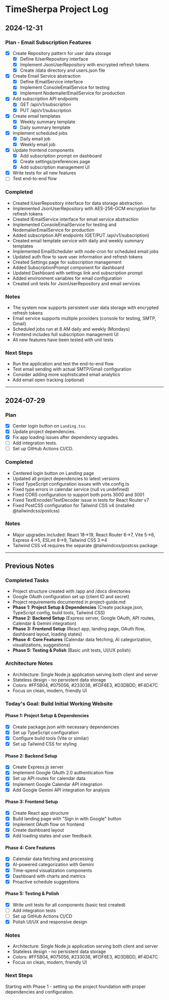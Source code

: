 # TimeSherpa Project Log

## 2024-12-31

### Plan - Email Subscription Features
- [x] Create Repository pattern for user data storage
  - [x] Define IUserRepository interface
  - [x] Implement JsonUserRepository with encrypted refresh tokens
  - [x] Create /data directory and users.json file
- [x] Create Email Service abstraction
  - [x] Define IEmailService interface
  - [x] Implement ConsoleEmailService for testing
  - [x] Implement NodemailerEmailService for production
- [x] Add subscription API endpoints
  - [x] GET /api/v1/subscription
  - [x] PUT /api/v1/subscription
- [x] Create email templates
  - [x] Weekly summary template
  - [x] Daily summary template
- [x] Implement scheduled jobs
  - [x] Daily email job
  - [x] Weekly email job
- [x] Update frontend components
  - [x] Add subscription prompt on dashboard
  - [x] Create settings/preferences page
  - [x] Add subscription management UI
- [x] Write tests for all new features
- [ ] Test end-to-end flow

### Completed
- Created IUserRepository interface for data storage abstraction
- Implemented JsonUserRepository with AES-256-GCM encryption for refresh tokens
- Created IEmailService interface for email service abstraction
- Implemented ConsoleEmailService for testing and NodemailerEmailService for production
- Added subscription API endpoints (GET/PUT /api/v1/subscription)
- Created email template service with daily and weekly summary templates
- Implemented EmailScheduler with node-cron for scheduled email jobs
- Updated auth flow to save user information and refresh tokens
- Created Settings page for subscription management
- Added SubscriptionPrompt component for dashboard
- Updated Dashboard with settings link and subscription prompt
- Added environment variables for email configuration
- Created unit tests for JsonUserRepository and email services

### Notes
- The system now supports persistent user data storage with encrypted refresh tokens
- Email service supports multiple providers (console for testing, SMTP, Gmail)
- Scheduled jobs run at 8 AM daily and weekly (Mondays)
- Frontend includes full subscription management UI
- All new features have been tested with unit tests

### Next Steps
- Run the application and test the end-to-end flow
- Test email sending with actual SMTP/Gmail configuration
- Consider adding more sophisticated email analytics
- Add email open tracking (optional)

---

## 2024-07-29

### Plan
- [x] Center login button on `Landing.tsx`.
- [x] Update project dependencies.
- [x] Fix app loading issues after dependency upgrades.
- [ ] Add integration tests.
- [ ] Set up GitHub Actions CI/CD.

### Completed
- Centered login button on Landing page
- Updated all project dependencies to latest versions
- Fixed TypeScript configuration issues with vite.config.ts
- Fixed type errors in calendar service (null vs undefined)
- Fixed CORS configuration to support both ports 3000 and 3001
- Fixed TextEncoder/TextDecoder issue in tests for React Router v7
- Fixed PostCSS configuration for Tailwind CSS v4 (installed @tailwindcss/postcss)

### Notes
- Major upgrades included: React 18→19, React Router 6→7, Vite 5→6, Express 4→5, ESLint 8→9, Tailwind CSS 3→4
- Tailwind CSS v4 requires the separate @tailwindcss/postcss package

---

## Previous Notes

### Completed Tasks
- Project structure created with /app and /docs directories
- Google OAuth configuration set up (client ID and secret)
- Project requirements documented in project-guide.md
- **Phase 1: Project Setup & Dependencies** (Create package.json, TypeScript config, build tools, Tailwind CSS)
- **Phase 2: Backend Setup** (Express server, Google OAuth, API routes, Calendar & Gemini integration)
- **Phase 3: Frontend Setup** (React app, landing page, OAuth flow, dashboard layout, loading states)
- **Phase 4: Core Features** (Calendar data fetching, AI categorization, visualizations, suggestions)
- **Phase 5: Testing & Polish** (Basic unit tests, UI/UX polish)

### Architecture Notes
- Architecture: Single Node.js application serving both client and server
- Stateless design - no persistent data storage
- Colors: #FF5B04, #075056, #233038, #FDF6E3, #D3DBDD, #F4D47C
- Focus on clean, modern, friendly UI

### Today's Goal: Build Initial Working Website

#### Phase 1: Project Setup & Dependencies
- [x] Create package.json with necessary dependencies
- [x] Set up TypeScript configuration
- [x] Configure build tools (Vite or similar)
- [x] Set up Tailwind CSS for styling

#### Phase 2: Backend Setup
- [x] Create Express.js server
- [x] Implement Google OAuth 2.0 authentication flow
- [x] Set up API routes for calendar data
- [x] Implement Google Calendar API integration
- [x] Add Google Gemini API integration for analysis

#### Phase 3: Frontend Setup
- [x] Create React app structure
- [x] Build landing page with "Sign in with Google" button
- [x] Implement OAuth flow on frontend
- [x] Create dashboard layout
- [x] Add loading states and user feedback

#### Phase 4: Core Features
- [x] Calendar data fetching and processing
- [x] AI-powered categorization with Gemini
- [x] Time-spend visualization components
- [x] Dashboard with charts and metrics
- [x] Proactive schedule suggestions

#### Phase 5: Testing & Polish
- [x] Write unit tests for all components (basic test created)
- [ ] Add integration tests
- [ ] Set up GitHub Actions CI/CD
- [x] Polish UI/UX and responsive design

### Notes
- Architecture: Single Node.js application serving both client and server
- Stateless design - no persistent data storage
- Colors: #FF5B04, #075056, #233038, #FDF6E3, #D3DBDD, #F4D47C
- Focus on clean, modern, friendly UI

### Next Steps
Starting with Phase 1 - setting up the project foundation with proper dependencies and configuration.
